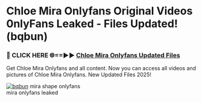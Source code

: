 # Chloe Mira Onlyfans Original Videos 0nlyFans Leaked - Files Updated! (bqbun)

<h3>🔴 CLICK HERE 🌐==►► <a href="https://tinyurl.com/2wckxsce" rel="nofollow">Chloe Mira Onlyfans Updated Files</a></h3>

Get Chloe Mira Onlyfans and all content. Now you can access all videos and pictures of Chloe Mira Onlyfans. New Updated Files 2025!

[![bqbun](https://i.imgur.com/AFduVYN.gif)](https://tinyurl.com/2wckxsce)
mira shape onlyfans<br>
mira onlyfans leaked